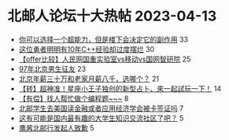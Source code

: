 # 北邮人论坛十大热帖 2023-04-13

- [你可以选择一个超能力，但是楼下会决定它的副作用](https://bbs.byr.cn/article/Talking/6384409) 33
- [这位勇者明明有10年C++经验却过度摆烂](https://bbs.byr.cn/article/Picture/3339209) 30
- [【offer比较】人民网国重实验室vs移动vs国网智研院](https://bbs.byr.cn/article/Job/2188496) 25
- [97年北京男生征友](https://bbs.byr.cn/article/Friends/2038558) 23
- [北京年薪三十万和老家月薪八千，选哪个？](https://bbs.byr.cn/article/WorkLife/1199082) 21
- [【转】超神准！星座小王子独创的新型占卜、來一起試玩一下！](https://bbs.byr.cn/article/Constellations/326533) 14
- [【有偿】找人帮忙做个编程题~~~](https://bbs.byr.cn/article/CPP/102570) 8
- [北邮学生去美国读金融或者应用经济学会被卡签证吗](https://bbs.byr.cn/article/GoAbroad/390586) 7
- [这有可能是国内最有趣的大学生知识交流社区了吧？](https://bbs.byr.cn/article/Entrepreneurship/28751) 5
- [鹰酱北邮行发起人致歉](https://bbs.byr.cn/article/Chess/14843) 5


